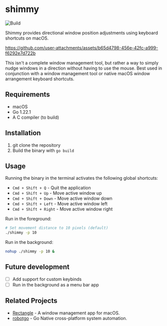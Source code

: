 # shimmy

![Build](https://github.com/andrew-1234/shimmy/actions/workflows/go.yml/badge.svg)

Shimmy provides directional window position adjustments using
keyboard shortcuts on macOS.

https://github.com/user-attachments/assets/b65d4798-456e-42fc-a999-f6292e7d722b

This isn't a complete window management tool, but rather a way to simply nudge
windows in a direction without having to use the mouse. Best used in conjunction
with a window management tool or native macOS window arrangement keyboard
shortcuts.

## Requirements

- macOS
- Go 1.22.1
- A C compiler (to build)

## Installation

1. git clone the repository
2. Build the binary with `go build`

## Usage

Running the binary in the terminal activates the following global shortcuts:

- `Cmd + Shift + Q` - Quit the application
- `Cmd + Shift + Up` - Move active window up
- `Cmd + Shift + Down` - Move active window down
- `Cmd + Shift + Left` - Move active window left
- `Cmd + Shift + Right` - Move active window right

Run in the foreground:

```bash
# Set movement distance to 10 pixels (default)
./shimmy -p 10
```

Run in the background:

```bash
nohup ./shimmy -p 10 &
```

## Future development

- [ ] Add support for custom keybinds
- [ ] Run in the background as a menu bar app

## Related Projects

- [Rectangle](https://github.com/rxhanson/Rectangle/) - A window management app for macOS.
- [robotgo](https://github.com/go-vgo/robotgo) - Go Native cross-platform system automation.
